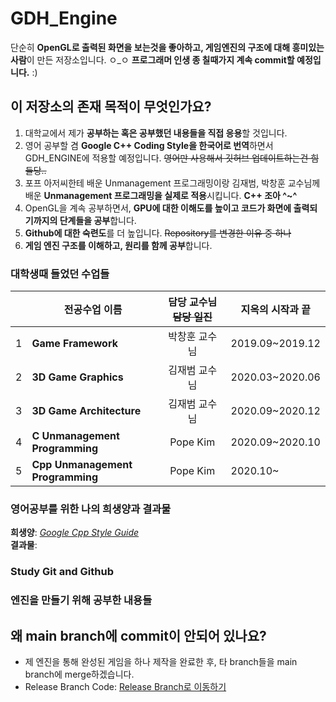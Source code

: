 # GDH_Engine  
 단순히 **OpenGL로 출력된 화면을 보는것을 좋아하고, 게임엔진의 구조에 대해 흥미있는 사람**이 만든 저장소입니다. ㅇ_ㅇ 
 **프로그래머 인생 종 칠때가지 계속 commit할 예정입니다.** :)
 
## 이 저장소의 존재 목적이 무엇인가요?
1. 대학교에서 제가  **공부하는 혹은 공부했던 내용들을 직접 응용**할 것입니다. 
2. 영어 공부할 겸 **Google C++ Coding Style을 한국어로 번역**하면서 GDH_ENGINE에 적용할 예정입니다. ~~영어만 사용해서 깃허브 업데이트하는건 힘들당..~~
3. 포프 아저씨한테 배운 Unmanagement 프로그래밍이랑 김재범, 박창훈 교수님께 배운 **Unmanagement 프로그래밍을 실제로 적용**시킵니다. **C++ 조아 ^~^**
4. OpenGL을 계속 공부하면서, **GPU에 대한 이해도를 높이고 코드가 화면에 출력되기까지의 단계들을 공부**합니다.
5. **Github에 대한 숙련도**를 더 높입니다. ~~Repository를 변경한 이유 중 하나~~
6. **게임 엔진 구조를 이해하고, 원리를 함께 공부**합니다.

### 대학생때 들었던 수업들 
| |전공수업 이름                   |담당 교수님 ~~담당 일진~~ |지옥의 시작과 끝| 
|-|-------------------------------|:----------------------:|---------------| 
|1|**Game Framework**             |박창훈 교수님            |2019.09~2019.12|
|2|**3D Game Graphics**           |김재범 교수님            |2020.03~2020.06|
|3|**3D Game Architecture**       |김재범 교수님            |2020.09~2020.12|
|4|**C Unmanagement Programming** |Pope Kim            |2020.09~2020.10|
|5|**Cpp Unmanagement Programming**|Pope Kim           |2020.10~|

### 영어공부를 위한 나의 희생양과 결과물
**희생양**: [*Google Cpp Style Guide*](https://google.github.io/styleguide/cppguide.html)  
**결과물**: 

### Study Git and Github

### 엔진을 만들기 위해 공부한 내용들

## 왜 main branch에 commit이 안되어 있나요?
* 제 엔진을 통해 완성된 게임을 하나 제작을 완료한 후, 타 branch들을 main branch에 merge하겠습니다.
* Release Branch Code: [Release Branch로 이동하기](https://github.com/qkrtmdgns23/GameEngineArchitecture_GDH_Engine/tree/release_midterm_test)
